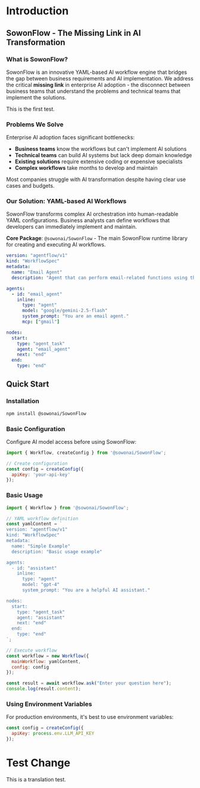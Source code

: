 # Introduction

## SowonFlow - The Missing Link in AI Transformation

### What is SowonFlow?

SowonFlow is an innovative YAML-based AI workflow engine that bridges the gap between business requirements and AI implementation. We address the critical **missing link** in enterprise AI adoption - the disconnect between business teams that understand the problems and technical teams that implement the solutions.

This is the first test.

### Problems We Solve

Enterprise AI adoption faces significant bottlenecks:

* **Business teams** know the workflows but can't implement AI solutions
* **Technical teams** can build AI systems but lack deep domain knowledge
* **Existing solutions** require extensive coding or expensive specialists
* **Complex workflows** take months to develop and maintain

Most companies struggle with AI transformation despite having clear use cases and budgets.

### Our Solution: YAML-based AI Workflows

SowonFlow transforms complex AI orchestration into human-readable YAML configurations. Business analysts can define workflows that developers can immediately implement and maintain.

**Core Package**: `@sowonai/SowonFlow` - The main SowonFlow runtime library for creating and executing AI workflows.

```yaml
version: "agentflow/v1"
kind: "WorkflowSpec"
metadata:
  name: "Email Agent"
  description: "Agent that can perform email-related functions using the gmail mcp server."

agents:
  - id: "email_agent"
    inline:
      type: "agent"
      model: "google/gemini-2.5-flash"
      system_prompt: "You are an email agent."
      mcp: ["gmail"]

nodes:
  start:
    type: "agent_task"
    agent: "email_agent"
    next: "end"
  end:
    type: "end"
```

## Quick Start

### Installation

```bash
npm install @sowonai/SowonFlow
```

### Basic Configuration

Configure AI model access before using SowonFlow:

```javascript
import { Workflow, createConfig } from '@sowonai/SowonFlow';

// Create configuration
const config = createConfig({
  apiKey: 'your-api-key'
});
```

### Basic Usage

```javascript
import { Workflow } from '@sowonai/SowonFlow';

// YAML workflow definition
const yamlContent = `
version: "agentflow/v1"
kind: "WorkflowSpec"
metadata:
  name: "Simple Example"
  description: "Basic usage example"

agents:
  - id: "assistant"
    inline:
      type: "agent"
      model: "gpt-4"
      system_prompt: "You are a helpful AI assistant."

nodes:
  start:
    type: "agent_task"
    agent: "assistant"
    next: "end"
  end:
    type: "end"
`;

// Execute workflow
const workflow = new Workflow({
  mainWorkflow: yamlContent,
  config: config
});

const result = await workflow.ask("Enter your question here");
console.log(result.content);
```

### Using Environment Variables

For production environments, it's best to use environment variables:

```javascript
const config = createConfig({
  apiKey: process.env.LLM_API_KEY
});
```

# Test Change
This is a translation test.